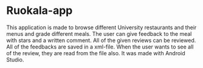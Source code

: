 # Ruokala-app

This application is made to browse different University restaurants and their menus and grade different meals. The user can give feedback to the meal with stars and a written comment. All of the given reviews can be reviewed. All of the feedbacks are saved in a xml-file. When the user wants to see all of the review, they are read from the file also.
It was made with Android Studio.
